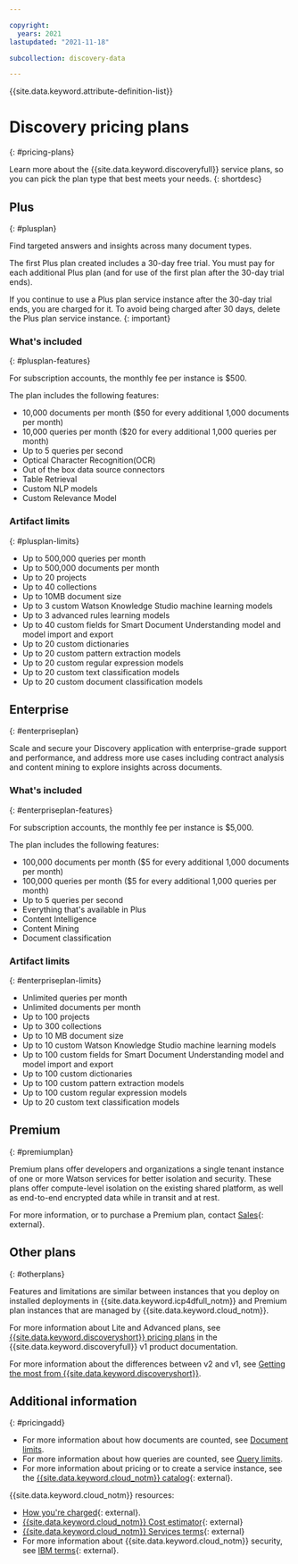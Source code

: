 ```yaml
---

copyright:
  years: 2021
lastupdated: "2021-11-18"

subcollection: discovery-data

---
```


{{site.data.keyword.attribute-definition-list}}

# Discovery pricing plans
{: #pricing-plans}

<!-- Learn more topic WDS -->
Learn more about the {{site.data.keyword.discoveryfull}} service plans, so you can pick the plan type that best meets your needs.
{: shortdesc}

## Plus
{: #plusplan}

Find targeted answers and insights across many document types.

The first Plus plan created includes a 30-day free trial.
You must pay for each additional Plus plan (and for use of the first plan after the 30-day trial ends).

If you continue to use a Plus plan service instance after the 30-day trial ends, you are charged for it. To avoid being charged after 30 days, delete the Plus plan service instance.
{: important}

### What's included
{: #plusplan-features}

For subscription accounts, the monthly fee per instance is $500.

The plan includes the following features:

- 10,000 documents per month ($50 for every additional 1,000 documents per month)
- 10,000 queries per month ($20 for every additional 1,000 queries per month)
- Up to 5 queries per second
- Optical Character Recognition(OCR)
- Out of the box data source connectors
- Table Retrieval
- Custom NLP models
- Custom Relevance Model

### Artifact limits
{: #plusplan-limits}

- Up to 500,000 queries per month
- Up to 500,000 documents per month
- Up to 20 projects
- Up to 40 collections
- Up to 10MB document size
- Up to 3 custom Watson Knowledge Studio machine learning models
- Up to 3 advanced rules learning models
- Up to 40 custom fields for Smart Document Understanding model and model import and export
- Up to 20 custom dictionaries
- Up to 20 custom pattern extraction models
- Up to 20 custom regular expression models
- Up to 20 custom text classification models
- Up to 20 custom document classification models

## Enterprise
{: #enterpriseplan}

Scale and secure your Discovery application with enterprise-grade support and performance, and address more use cases including contract analysis and content mining to explore insights across documents.

### What's included
{: #enterpriseplan-features}

For subscription accounts, the monthly fee per instance is $5,000.

The plan includes the following features:

- 100,000 documents per month ($5 for every additional 1,000 documents per month)
- 100,000 queries per month ($5 for every additional 1,000 queries per month)
- Up to 5 queries per second
- Everything that's available in Plus
- Content Intelligence
- Content Mining
- Document classification

### Artifact limits
{: #enterpriseplan-limits}

- Unlimited queries per month
- Unlimited documents per month
- Up to 100 projects
- Up to 300 collections
- Up to 10 MB document size
- Up to 10 custom Watson Knowledge Studio machine learning models
- Up to 100 custom fields for Smart Document Understanding model and model import and export
- Up to 100 custom dictionaries
- Up to 100 custom pattern extraction models
- Up to 100 custom regular expression models
- Up to 20 custom text classification models

## Premium
{: #premiumplan}

Premium plans offer developers and organizations a single tenant instance of one or more Watson services for better isolation and security. These plans offer compute-level isolation on the existing shared platform, as well as end-to-end encrypted data while in transit and at rest.

For more information, or to purchase a Premium plan, contact [Sales](https://ibm.biz/contact-wdc-premium){: external}.

## Other plans
{: #otherplans}

Features and limitations are similar between instances that you deploy on installed deployments in {{site.data.keyword.icp4dfull_notm}} and Premium plan instances that are managed by {{site.data.keyword.cloud_notm}}.

For more information about Lite and Advanced plans, see [{{site.data.keyword.discoveryshort}} pricing plans](/docs/discovery?topic=discovery-discovery-pricing-plans) in the {{site.data.keyword.discoveryfull}} v1 product documentation.

For more information about the differences between v2 and v1, see [Getting the most from {{site.data.keyword.discoveryshort}}](/docs/discovery-data?topic=discovery-data-version-choose).

## Additional information
{: #pricingadd}

- For more information about how documents are counted, see [Document limits](/docs/discovery-data?topic=discovery-data-collections#collections-doc-limits).
- For more information about how queries are counted, see [Query limits](/docs/discovery-data?topic=discovery-data-query-concepts#query-limits).
- For more information about pricing or to create a service instance, see the [{{site.data.keyword.cloud_notm}} catalog](https://cloud.ibm.com/catalog/services/watson-discovery){: external}.

{{site.data.keyword.cloud_notm}} resources:

- [How you're charged](/docs/billing-usage?topic=billing-usage-charges){: external}.
- [{{site.data.keyword.cloud_notm}} Cost estimator](https://cloud.ibm.com/estimator/review){: external}
- [{{site.data.keyword.cloud_notm}} Services terms](https://www-03.ibm.com/software/sla/sladb.nsf/sla/saas?OpenDocument){: external}
- For more information about {{site.data.keyword.cloud_notm}} security, see [IBM terms](https://www.ibm.com/support/customer/csol/terms/){: external}.
